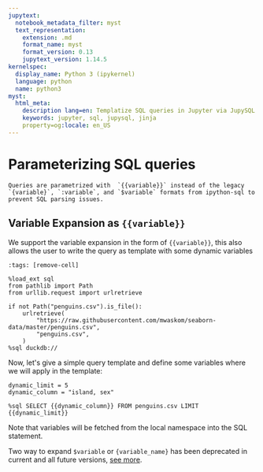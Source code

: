 ```yaml
---
jupytext:
  notebook_metadata_filter: myst
  text_representation:
    extension: .md
    format_name: myst
    format_version: 0.13
    jupytext_version: 1.14.5
kernelspec:
  display_name: Python 3 (ipykernel)
  language: python
  name: python3
myst:
  html_meta:
    description lang=en: Templatize SQL queries in Jupyter via JupySQL
    keywords: jupyter, sql, jupysql, jinja
    property=og:locale: en_US
---
```


# Parameterizing SQL queries

```{versionchanged} 0.7
Queries are parametrized with  `{{variable}}` instead of the legacy `{variable}`, `:variable`, and `$variable` formats from ipython-sql to prevent SQL parsing issues.
```


## Variable Expansion as `{{variable}}`

We support the variable expansion in the form of `{{variable}}`, this also allows the user to write the query as template with some dynamic variables

```{code-cell} ipython3
:tags: [remove-cell]

%load_ext sql
from pathlib import Path
from urllib.request import urlretrieve

if not Path("penguins.csv").is_file():
    urlretrieve(
        "https://raw.githubusercontent.com/mwaskom/seaborn-data/master/penguins.csv",
        "penguins.csv",
    )
%sql duckdb://
```

Now, let's give a simple query template and define some variables where we will apply in the template:

```{code-cell} ipython3
dynamic_limit = 5
dynamic_column = "island, sex"
```

```{code-cell} ipython3
%sql SELECT {{dynamic_column}} FROM penguins.csv LIMIT {{dynamic_limit}}
```

Note that variables will be fetched from the local namespace into the SQL statement.

Two way to expand `$variable` or `{variable_name}` has been deprecated in current and all future versions, [see more](https://jupysql.ploomber.io/en/latest/intro.html?highlight=variable#variable-substitution).

```{code-cell} ipython3

```
